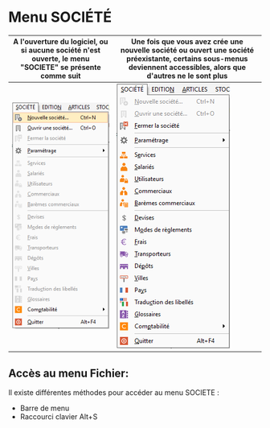 # Menu SOCIÉTÉ


| A l'ouverture du logiciel, ou si aucune société n'est ouverte, le menu "SOCIETE" se présente comme suit | Une fois que vous avez crée une nouvelle société ou ouvert une société préexistante, certains sous-menus deviennent accessibles, alors que d'autres ne le sont plus |
|---|---|
| ![](../assets/images/Menu/Menu_SOCIETE_Non_Connecte.png) |  ![](../assets/images/Menu/Menu_SOCIETE_Connecte.png)|


## Accès au menu Fichier:


Il existe différentes méthodes pour accéder au menu SOCIETE :


* Barre de menu
* Raccourci clavier 
 Alt+S


